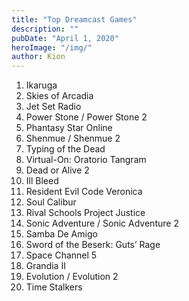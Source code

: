 ```yaml
---
title: "Top Dreamcast Games"
description: ""
pubDate: "April 1, 2020"
heroImage: "/img/"
author: Kion
---
```


1. Ikaruga  
2. Skies of Arcadia  
3. Jet Set Radio  
4. Power Stone / Power Stone 2  
5. Phantasy Star Online  
6. Shenmue / Shenmue 2  
7. Typing of the Dead  
8. Virtual-On: Oratorio Tangram  
9. Dead or Alive 2  
10. Ill Bleed  
11. Resident Evil Code Veronica  
12. Soul Calibur  
13. Rival Schools Project Justice  
14. Sonic Adventure / Sonic Adventure 2  
15. Samba De Amigo  
16. Sword of the Beserk: Guts’ Rage  
17. Space Channel 5  
18. Grandia II  
19. Evolution / Evolution 2  
20. Time Stalkers